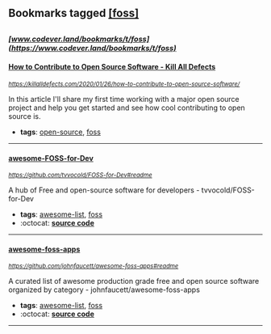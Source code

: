 ## Bookmarks tagged [[foss]](https://www.codever.land/search?q=[foss])

_<sup><sup>[www.codever.land/bookmarks/t/foss](https://www.codever.land/bookmarks/t/foss)</sup></sup>_
---
#### [How to Contribute to Open Source Software - Kill All Defects](https://killalldefects.com/2020/01/26/how-to-contribute-to-open-source-software/)
_<sup>https://killalldefects.com/2020/01/26/how-to-contribute-to-open-source-software/</sup>_

In this article I'll share my first time working with a major open source project and help you get started and see how cool contributing to open source is.
* **tags**: [open-source](../tagged/open-source.md), [foss](../tagged/foss.md)
---
#### [awesome-FOSS-for-Dev](https://github.com/tvvocold/FOSS-for-Dev#readme)
_<sup>https://github.com/tvvocold/FOSS-for-Dev#readme</sup>_

A hub of Free and open-source software for developers - tvvocold/FOSS-for-Dev
* **tags**: [awesome-list](../tagged/awesome-list.md), [foss](../tagged/foss.md)
* :octocat: **[source code](https://github.com/tvvocold/FOSS-for-Dev#readme)**
---
#### [awesome-foss-apps](https://github.com/johnfaucett/awesome-foss-apps#readme)
_<sup>https://github.com/johnfaucett/awesome-foss-apps#readme</sup>_

A curated list of awesome production grade free and open source software organized by category - johnfaucett/awesome-foss-apps
* **tags**: [awesome-list](../tagged/awesome-list.md), [foss](../tagged/foss.md)
* :octocat: **[source code](https://github.com/johnfaucett/awesome-foss-apps#readme)**
---
